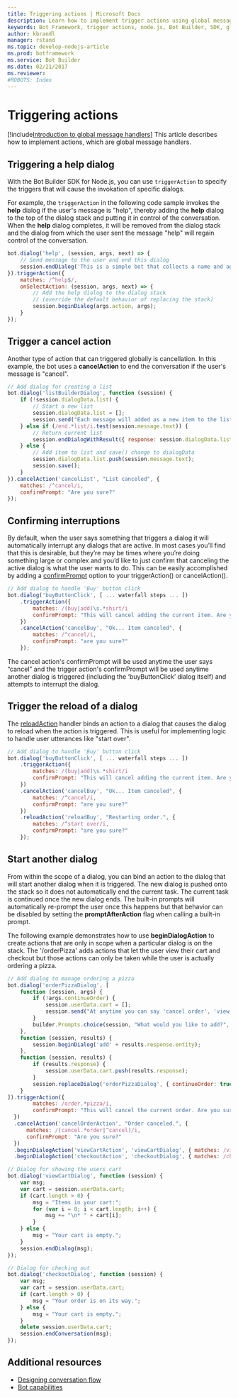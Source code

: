 ```yaml
---
title: Triggering actions | Microsoft Docs
description: Learn how to implement trigger actions using global message handlers by using the Bot Builder SDK for Node.js.
keywords: Bot Framework, trigger actions, node.js, Bot Builder, SDK, global handler, global message handler, message handler
author: kbrandl
manager: rstand
ms.topic: develop-nodejs-article
ms.prod: botframework
ms.service: Bot Builder
ms.date: 02/21/2017
ms.reviewer:
#ROBOTS: Index
---
```


# Triggering actions


[!include[Introduction to global message handlers](~/includes/snippet-global-handlers-intro.md)]
This article describes how to implement actions, which are global message handlers. 

## Triggering a help dialog

With the Bot Builder SDK for Node.js, you can use `triggerAction` to specify the triggers that will cause the 
invokation of specific dialogs. 


For example, the `triggerAction` in the following code sample invokes the **help** dialog 
if the user's message is "help", thereby adding the **help** dialog to the top of the dialog stack and 
putting it in control of the conversation. When the **help** dialog completes, it will be removed from 
the dialog stack and the dialog from which the user sent the message "help" will regain control of the conversation.

```javascript
bot.dialog('help', (session, args, next) => {
    // Send message to the user and end this dialog
    session.endDialog('This is a simple bot that collects a name and age.');
}).triggerAction({
    matches: /^help$/,
    onSelectAction: (session, args, next) => {
        // Add the help dialog to the dialog stack 
        // (override the default behavior of replacing the stack)
        session.beginDialog(args.action, args);
    }
});
```

## Trigger a cancel action

Another type of action that can triggered globally is cancellation. In this example, the bot uses a **cancelAction** to end the conversation if the user's message is "cancel".

<!--
```javascript
bot.dialog('cancel', (session, args, next) => {
    session.endConversation('Operation canceled');
}).triggerAction({
    matches: /^cancel$/
});
```
--> 

```javascript
// Add dialog for creating a list
bot.dialog('listBuilderDialog', function (session) {
    if (!session.dialogData.list) {
        // Start a new list 
        session.dialogData.list = [];
        session.send("Each message will added as a new item to the list.\nSay 'end list' when finished or 'cancel' to discard the list.\n")
    } else if (/end.*list/i.test(session.message.text)) {
        // Return current list
        session.endDialogWithResult({ response: session.dialogData.list });
    } else {
        // Add item to list and save() change to dialogData
        session.dialogData.list.push(session.message.text);
        session.save();
    }
}).cancelAction('cancelList', "List canceled", { 
    matches: /^cancel/i,
    confirmPrompt: "Are you sure?"
});
```


## Confirming interruptions

By default, when the user says something that triggers a dialog it will automatically interrupt any dialogs that are active. 
In most cases you’ll find that this is desirable, but they’re may be times where you’re doing something large or complex and you’d like to just confirm that 
canceling the active dialog is what the user wants to do.
This can be easily accomplished by adding a [confirmPrompt](http://docs.botframework.com/en-us/node/builder/chat-reference/interfaces/_botbuilder_d_.itriggeractionoptions#confirmprompt) 
option to your triggerAction() or cancelAction(). 

```javascript
// Add dialog to handle 'Buy' button click
bot.dialog('buyButtonClick', [ ... waterfall steps ... ])
    .triggerAction({ 
        matches: /(buy|add)\s.*shirt/i
        confirmPrompt: "This will cancel adding the current item. Are you sure?" 
    })
    .cancelAction('cancelBuy', "Ok... Item canceled", { 
        matches: /^cancel/i,
        confirmPrompt: "are you sure?" 
    });

```


The cancel action's confirmPrompt will be used anytime the user says “cancel” and the trigger action's confirmPrompt will be used anytime another dialog 
is triggered (including the ‘buyButtonClick’ dialog itself) and attempts to interrupt the dialog. 

## Trigger the reload of a dialog

The [reloadAction][reloadAction] handler binds an action to a dialog that causes the dialog to reload when the action is triggered. This is useful for implementing logic to handle user utterances like "start over".

```javascript
// Add dialog to handle 'Buy' button click
bot.dialog('buyButtonClick', [ ... waterfall steps ... ])
    .triggerAction({ 
        matches: /(buy|add)\s.*shirt/i
        confirmPrompt: "This will cancel adding the current item. Are you sure?" 
    })
    .cancelAction('cancelBuy', "Ok... Item canceled", { 
        matches: /^cancel/i,
        confirmPrompt: "are you sure?" 
    })
    .reloadAction('reloadBuy', "Restarting order.", { 
        matches: /^start over/i,
        confirmPrompt: "are you sure?" 
    });

```
## Start another dialog

From within the scope of a dialog, you can bind an action to the dialog that will start another dialog when it is triggered. The new dialog is pushed onto the stack so it does not automatically end the current task. The current task is continued once the new dialog ends. The built-in prompts will automatically re-prompt the user once this happens but that behavior can be disabled by setting the **promptAfterAction** flag when calling a built-in prompt.

The following example demonstrates how to use **beginDialogAction** to create actions that are
only in scope when a particular dialog is on the stack. The '/orderPizza' adds
actions that let the user view their cart and checkout but those actions can 
only be taken while the user is actually ordering a pizza.

<!-- 
This sample also shows how support multi-level cancel within a bot. When 
ordering a pizza you can cancel either an item you're adding or the entire 
order.  The user can say "cancel order" at anytime to cancel the order but 
saying just "cancel" will intelligently cancel either the current item being 
added or the order depending on where the user is in the flow. -->

```javascript
// Add dialog to manage ordering a pizza
bot.dialog('orderPizzaDialog', [
    function (session, args) {
        if (!args.continueOrder) {
            session.userData.cart = [];
            session.send("At anytime you can say 'cancel order', 'view cart', or 'checkout'.")
        }
        builder.Prompts.choice(session, "What would you like to add?", "Pizza|Drinks|Extras");
    },
    function (session, results) {
        session.beginDialog('add' + results.response.entity);
    },
    function (session, results) {
        if (results.response) {
            session.userData.cart.push(results.response);
        }
        session.replaceDialog('orderPizzaDialog', { continueOrder: true });
    }
]).triggerAction({ 
        matches: /order.*pizza/i,
        confirmPrompt: "This will cancel the current order. Are you sure?"
  })
  .cancelAction('cancelOrderAction', "Order canceled.", { 
      matches: /(cancel.*order|^cancel)/i,
      confirmPrompt: "Are you sure?"
  })
  .beginDialogAction('viewCartAction', 'viewCartDialog', { matches: /view.*cart/i })
  .beginDialogAction('checkoutAction', 'checkoutDialog', { matches: /checkout/i });

// Dialog for showing the users cart
bot.dialog('viewCartDialog', function (session) {
    var msg;
    var cart = session.userData.cart;
    if (cart.length > 0) {
        msg = "Items in your cart:";
        for (var i = 0; i < cart.length; i++) {
            msg += "\n* " + cart[i];
        }
    } else {
        msg = "Your cart is empty.";
    }
    session.endDialog(msg);
});

// Dialog for checking out
bot.dialog('checkoutDialog', function (session) {
    var msg;
    var cart = session.userData.cart;
    if (cart.length > 0) {
        msg = "Your order is on its way.";
    } else {
        msg = "Your cart is empty.";
    }
    delete session.userData.cart;
    session.endConversation(msg);
});
```

<!--
View the "feature-onDisambiguateRoute" example to see how you'd prompt the user
to disambiguate between "cancel item" and "cancel order".  
-->


## Additional resources

- [Designing conversation flow](~/design/core-dialogs.md)
- [Bot capabilities](~/design/capabilities.md)

<!--
- [reloadAction][reloadAction]
-->

[matches]: (https://docs.botframework.com/en-us/node/builder/chat-reference/interfaces/_botbuilder_d_.idialogactionoptions#matches)
[reloadAction]: (https://docs.botframework.com/en-us/node/builder/chat-reference/classes/_botbuilder_d_.dialog.html#reloadaction)
